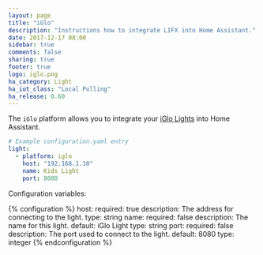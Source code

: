 ```yaml
---
layout: page
title: "iGlo"
description: "Instructions how to integrate LIFX into Home Assistant."
date: 2017-12-17 08:00
sidebar: true
comments: false
sharing: true
footer: true
logo: iglo.png
ha_category: Light
ha_iot_class: "Local Polling"
ha_release: 0.60
---
```


The `iGlo` platform allows you to integrate your [iGlo Lights](https://www.youtube.com/watch?v=oHTS9ji_v-s) into Home Assistant.

```yaml
# Example configuration.yaml entry
light:
  - platform: iglo
    host: "192.168.1.10"
    name: Kids Light
    port: 8080
```
Configuration variables:

{% configuration %}
  host:
    required: true
    description: The address for connecting to the light.
    type: string
  name:
    required: false
    description: The name for this light.
    default: iGlo Light
    type: string
  port:
    required: false
    description: The port used to connect to the light.
    default: 8080
    type: integer
{% endconfiguration %}